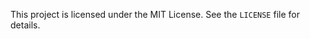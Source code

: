 





















This project is licensed under the MIT License. See the `LICENSE` file for details.
